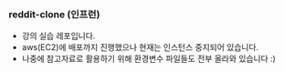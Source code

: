 ### reddit-clone (인프런)

- 강의 실습 레포입니다.
- aws(EC2)에 배포까지 진행했으나 현재는 인스턴스 중지되어 있습니다.
- 나중에 참고자료로 활용하기 위해 환경변수 파일들도 전부 올라와 있습니다 :)
